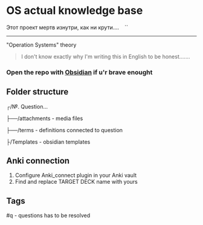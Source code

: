 # OS actual knowledge base
Этот проект мертв изнутри, как ни крути....
``
``
``

---
"Operation Systems" theory
> I don't know exactly why I'm writing this in English to be honest.......

### Open the repo with [Obsidian](https://obsidian.md) if u'r brave enought

## Folder structure
┌/№. Question...

├──/attachments - media files

├──/terms - definitions connected to question

├/Templates - obsidian templates

## Anki connection
1. Configure Anki_connect plugin in your Anki vault
2. Find and replace TARGET DECK name with yours

## Tags
#q - questions has to be resolved
